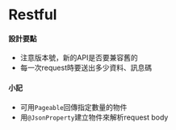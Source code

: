 # Restful

#### 設計要點
* 注意版本號，新的API是否要兼容舊的
* 每一次request時要送出多少資料、訊息碼

#### 小記
* 可用``Pageable``回傳指定數量的物件
* 用``@JsonProperty``建立物件來解析request body